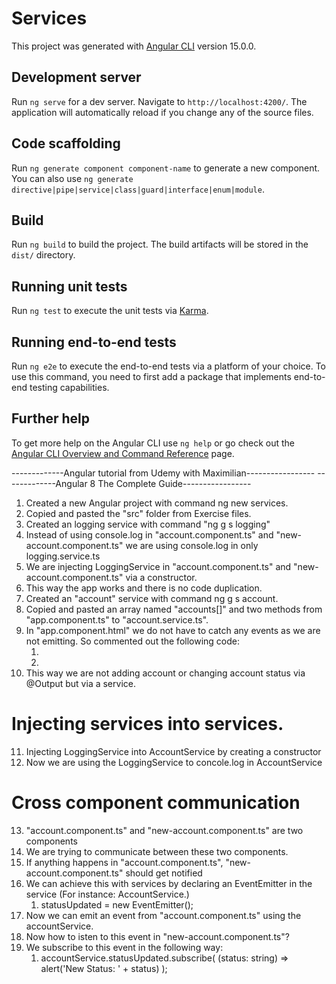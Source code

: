 # Services

This project was generated with [Angular CLI](https://github.com/angular/angular-cli) version 15.0.0.

## Development server

Run `ng serve` for a dev server. Navigate to `http://localhost:4200/`. The application will automatically reload if you change any of the source files.

## Code scaffolding

Run `ng generate component component-name` to generate a new component. You can also use `ng generate directive|pipe|service|class|guard|interface|enum|module`.

## Build

Run `ng build` to build the project. The build artifacts will be stored in the `dist/` directory.

## Running unit tests

Run `ng test` to execute the unit tests via [Karma](https://karma-runner.github.io).

## Running end-to-end tests

Run `ng e2e` to execute the end-to-end tests via a platform of your choice. To use this command, you need to first add a package that implements end-to-end testing capabilities.

## Further help

To get more help on the Angular CLI use `ng help` or go check out the [Angular CLI Overview and Command Reference](https://angular.io/cli) page.

-------------Angular tutorial from Udemy with Maximilian-----------------
-------------Angular 8 The Complete Guide-----------------

1. Created a new Angular project with command ng new services.
2. Copied and pasted the "src" folder from Exercise files.
3. Created an logging service with command "ng g s logging"
4. Instead of using console.log in "account.component.ts" and "new-account.component.ts" we are using console.log in only logging.service.ts
5. We are injecting LoggingService in "account.component.ts" and "new-account.component.ts" via a constructor.
6. This way the app works and there is no code duplication.
7. Created an "account" service with command ng g s account.
8. Copied and pasted an array named "accounts[]" and two methods from "app.component.ts" to "account.service.ts".
9. In "app.component.html" we do not have to catch any events as we are not emitting. So commented out the following code:
    1.  <!-- <app-new-account (accountAdded)="onAccountAdded($event)"></app-new-account> -->
    2. <!--(statusChanged)="onStatusChanged($event)"></app-account>-->
10. This way we are not adding account or changing account status via @Output but via a service.

# Injecting services into services.

11. Injecting LoggingService into AccountService by creating a constructor
12. Now we are using the LoggingService to concole.log in AccountService

# Cross component communication

13. "account.component.ts" and "new-account.component.ts"  are two components
14. We are trying to communicate between these two components.
15. If anything happens in "account.component.ts", "new-account.component.ts" should get notified
16. We can achieve this with services by declaring an EventEmitter in the service (For instance: AccountService.) 
    1.   statusUpdated = new EventEmitter<string>();
17. Now we can emit an event from "account.component.ts" using the accountService.
18. Now how to isten to this event in "new-account.component.ts"?
19. We subscribe to this event in the following way:
    1. accountService.statusUpdated.subscribe(
        (status: string) => alert('New Status: ' + status)
      );